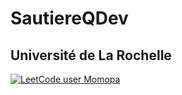 # SautiereQDev
## Université de La Rochelle
[![LeetCode user Momopa](https://img.shields.io/badge/dynamic/json?style=social&labelColor=black&color=%23ffa116&label=Solved&query=solvedOverTotal&url=https%3A%2F%2Fleetcode-badge.vercel.app%2Fapi%2Fusers%2FMomopa&logo=leetcode&logoColor=yellow)](https://leetcode.com/Momopa/)
